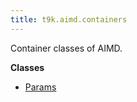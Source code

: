 ```yaml
---
title: t9k.aimd.containers
---
```


Container classes of AIMD.

**Classes**

* [Params](./Params.md)
